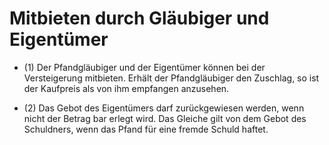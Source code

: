 # Mitbieten durch Gläubiger und Eigentümer

- (1) Der Pfandgläubiger und der Eigentümer können bei der Versteigerung mitbieten. Erhält der Pfandgläubiger den Zuschlag, so ist der Kaufpreis als von ihm empfangen anzusehen.

- (2) Das Gebot des Eigentümers darf zurückgewiesen werden, wenn nicht der Betrag bar erlegt wird. Das Gleiche gilt von dem Gebot des Schuldners, wenn das Pfand für eine fremde Schuld haftet.

